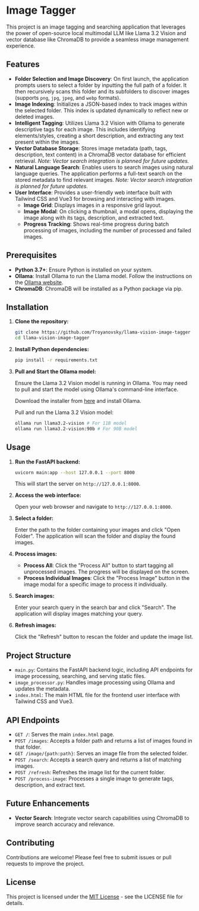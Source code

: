 # Image Tagger

This project is an image tagging and searching application that leverages the power of open-source local multimodal LLM like Llama 3.2 Vision and vector database like ChromaDB to provide a seamless image management experience.

## Features

-   **Folder Selection and Image Discovery**: On first launch, the application prompts users to select a folder by inputting the full path of a folder. It then recursively scans this folder and its subfolders to discover images (supports `png`, `jpg`, `jpeg`, and `webp` formats).
-   **Image Indexing**: Initializes a JSON-based index to track images within the selected folder. This index is updated dynamically to reflect new or deleted images.
-   **Intelligent Tagging**: Utilizes Llama 3.2 Vision with Ollama to generate descriptive tags for each image. This includes identifying elements/styles, creating a short description, and extracting any text present within the images.
-   **Vector Database Storage**: Stores image metadata (path, tags, description, text content) in a ChromaDB vector database for efficient retrieval. *Note: Vector search integration is planned for future updates.*
-   **Natural Language Search**: Enables users to search images using natural language queries. The application performs a full-text search on the stored metadata to find relevant images. *Note: Vector search integration is planned for future updates.*
-   **User Interface**: Provides a user-friendly web interface built with Tailwind CSS and Vue3 for browsing and interacting with images.
    -   **Image Grid**: Displays images in a responsive grid layout.
    -   **Image Modal**: On clicking a thumbnail, a modal opens, displaying the image along with its tags, description, and extracted text.
    -   **Progress Tracking**: Shows real-time progress during batch processing of images, including the number of processed and failed images.

## Prerequisites

-   **Python 3.7+**: Ensure Python is installed on your system.
-   **Ollama**: Install Ollama to run the Llama model. Follow the instructions on the [Ollama website](https://ollama.com/).
-   **ChromaDB**: ChromaDB will be installed as a Python package via pip.

## Installation

1. **Clone the repository:**

    ```bash
    git clone https://github.com/Troyanovsky/llama-vision-image-tagger
    cd llama-vision-image-tagger
    ```

2. **Install Python dependencies:**

    ```bash
    pip install -r requirements.txt
    ```

3. **Pull and Start the Ollama model:**

    Ensure the Llama 3.2 Vision model is running in Ollama. You may need to pull and start the model using Ollama's command-line interface. 

    Download the installer from [here](https://github.com/ollama/ollama) and install Ollama.

    Pull and run the Llama 3.2 Vision model:

    ```bash
    ollama run llama3.2-vision # For 11B model
    ollama run llama3.2-vision:90b # For 90B model
    ```

## Usage

1. **Run the FastAPI backend:**

    ```bash
    uvicorn main:app --host 127.0.0.1 --port 8000
    ```

    This will start the server on `http://127.0.0.1:8000`.

2. **Access the web interface:**

    Open your web browser and navigate to `http://127.0.0.1:8000`.

3. **Select a folder:**

    Enter the path to the folder containing your images and click "Open Folder". The application will scan the folder and display the found images.

4. **Process images:**

    -   **Process All**: Click the "Process All" button to start tagging all unprocessed images. The progress will be displayed on the screen.
    -   **Process Individual Images**: Click the "Process Image" button in the image modal for a specific image to process it individually.

5. **Search images:**

    Enter your search query in the search bar and click "Search". The application will display images matching your query.

6. **Refresh images:**

    Click the "Refresh" button to rescan the folder and update the image list.

## Project Structure

-   `main.py`: Contains the FastAPI backend logic, including API endpoints for image processing, searching, and serving static files.
-   `image_processor.py`: Handles image processing using Ollama and updates the metadata.
-   `index.html`: The main HTML file for the frontend user interface with Tailwind CSS and Vue3.

## API Endpoints

-   `GET /`: Serves the main `index.html` page.
-   `POST /images`: Accepts a folder path and returns a list of images found in that folder.
-   `GET /image/{path:path}`: Serves an image file from the selected folder.
-   `POST /search`: Accepts a search query and returns a list of matching images.
-   `POST /refresh`: Refreshes the image list for the current folder.
-   `POST /process-image`: Processes a single image to generate tags, description, and extract text.

## Future Enhancements

-   **Vector Search**: Integrate vector search capabilities using ChromaDB to improve search accuracy and relevance.

## Contributing

Contributions are welcome! Please feel free to submit issues or pull requests to improve the project.

## License

This project is licensed under the [MIT License](LICENSE) - see the LICENSE file for details.
